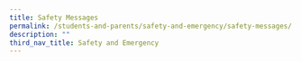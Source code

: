 ```yaml
---
title: Safety Messages
permalink: /students-and-parents/safety-and-emergency/safety-messages/
description: ""
third_nav_title: Safety and Emergency
---
```

